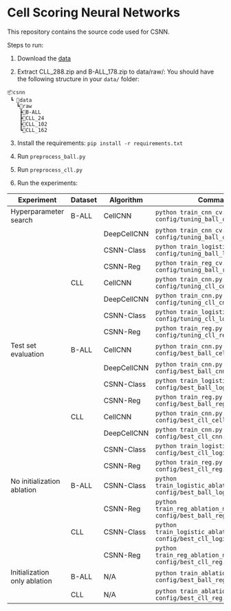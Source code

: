 # Cell Scoring Neural Networks

This repository contains the source code used for CSNN.

Steps to run:

1. Download the [data](https://drive.google.com/drive/folders/1VcmDOdBbG46ILRd99TM2ZsZHBpcMazZ6?usp=sharing)

2. Extract CLL_288.zip and B-ALL_178.zip to data/raw/: You should have the following structure in your `data/` folder:

```
📦csnn
 ┗ 📂data
   ┗📂raw
    ┣📂B-ALL
    ┣📂CLL_24
    ┣📂CLL_102
    ┗📂CLL_162
```

3. Install the requirements: `pip install -r requirements.txt`

4. Run `preprocess_ball.py`

5. Run `preprocess_cll.py`

6. Run the experiments:

| Experiment                   | Dataset | Algorithm   | Command                                                                    |
|------------------------------|---------|-------------|----------------------------------------------------------------------------|
| Hyperparameter search        | B-ALL   | CellCNN     | `python train_cnn_cv.py config/tuning_ball_cellcnn.yaml`                   |
|                              |         | DeepCellCNN | `python train_cnn_cv.py config/tuning_ball_cnn.yaml`                       |
|                              |         | CSNN-Class  | `python train_logistic_cv.py config/tuning_ball_logistic.yaml`             |
|                              |         | CSNN-Reg    | `python train_reg_cv.py config/tuning_ball_reg.yaml`                       |
|                              | CLL     | CellCNN     | `python train_cnn.py config/tuning_cll_cellcnn.yaml`                       |
|                              |         | DeepCellCNN | `python train_cnn.py config/tuning_cll_cnn.yaml`                           |
|                              |         | CSNN-Class  | `python train_logistic.py config/tuning_cll_logistic.yaml`                 |
|                              |         | CSNN-Reg    | `python train_reg.py config/tuning_cll_reg.yaml`                           |
| Test set evaluation          | B-ALL   | CellCNN     | `python train_cnn.py config/best_ball_cellcnn.yaml`                        |
|                              |         | DeepCellCNN | `python train_cnn.py config/best_ball_cnn.yaml`                            |
|                              |         | CSNN-Class  | `python train_logistic.py config/best_ball_logistic.yaml`                  |
|                              |         | CSNN-Reg    | `python train_reg.py config/best_ball_reg.yaml`                            |
|                              | CLL     | CellCNN     | `python train_cnn.py config/best_cll_cellcnn.yaml`                         |
|                              |         | DeepCellCNN | `python train_cnn.py config/best_cll_cnn.yaml`                             |
|                              |         | CSNN-Class  | `python train_logistic.py config/best_cll_logistic.yaml`                   |
|                              |         | CSNN-Reg    | `python train_reg.py config/best_cll_reg.yaml`                             |
| No initialization ablation   | B-ALL   | CSNN-Class  | `python train_logistic_ablation_no_init.py config/best_ball_logistic.yaml` |
|                              |         | CSNN-Reg    | `python train_reg_ablation_no_init.py config/best_ball_reg.yaml`           |
|                              | CLL     | CSNN-Class  | `python train_logistic_ablation_no_init.py config/best_cll_logistic.yaml`  |
|                              |         | CSNN-Reg    | `python train_reg_ablation_no_init.py config/best_cll_reg.yaml`            |
| Initialization only ablation | B-ALL   | N/A         | `python train_ablation_init_only.py config/best_ball_reg.yaml`             |
|                              | CLL     | N/A         | `python train_ablation_init_only config/best_cll_reg.yaml`                 |